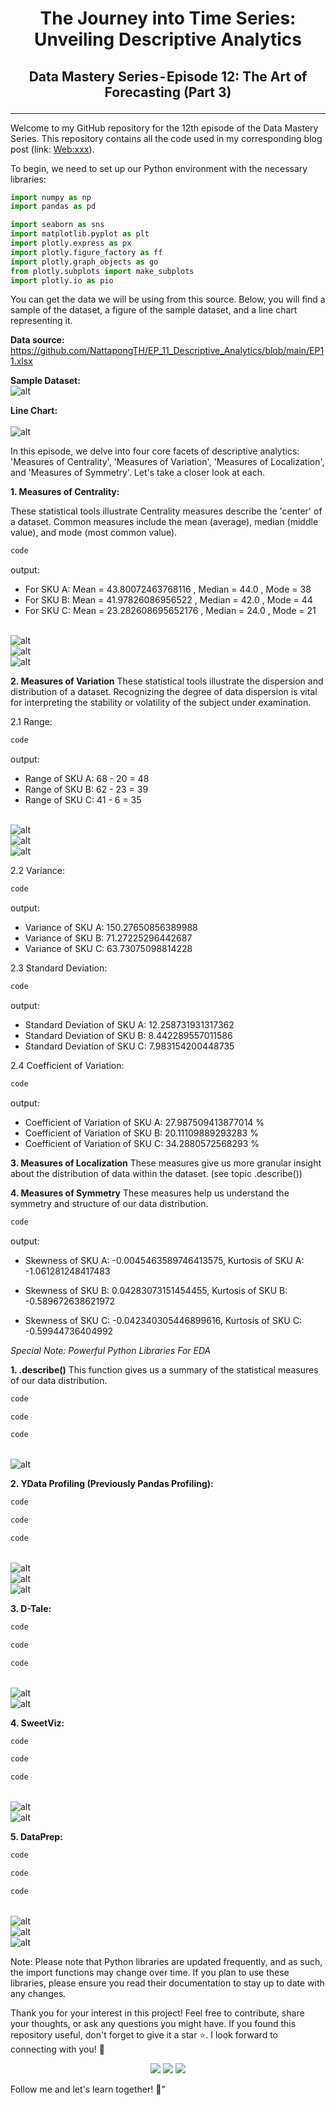 # <p align="center">The Journey into Time Series:<br> Unveiling Descriptive Analytics </p>
## <p align="center"> Data Mastery Series - Episode 12: The Art of Forecasting (Part 3) </p>

---

Welcome to my GitHub repository for the 12th episode of the Data Mastery Series. 
This repository contains all the code used in my corresponding blog post (link: [Web:xxx]()).

To begin, we need to set up our Python environment with the necessary libraries:


```python 
import numpy as np
import pandas as pd

import seaborn as sns
import matplotlib.pyplot as plt
import plotly.express as px
import plotly.figure_factory as ff
import plotly.graph_objects as go
from plotly.subplots import make_subplots
import plotly.io as pio
```

You can get the data we will be using from this source. Below, you will find a sample of the dataset, a figure of the sample dataset, and a line chart representing it.

**Data source:** 
https://github.com/NattapongTH/EP_11_Descriptive_Analytics/blob/main/EP11.xlsx

**Sample Dataset:**
<br>
![alt](https://github.com/NattapongTH/EP_11_Descriptive_Analytics/blob/main/Photo/11.%20Dataset.png)

**Line Chart:**
<br>
<br>
![alt](https://github.com/NattapongTH/EP_11_Descriptive_Analytics/blob/main/Photo/21.%20Line%20Chart.png)


In this episode, we delve into four core facets of descriptive analytics: 'Measures of Centrality', 'Measures of Variation', 'Measures of Localization', and 'Measures of Symmetry'. Let's take a closer look at each.
<br>

**1. Measures of Centrality:**

These statistical tools illustrate Centrality measures describe the 'center' of a dataset. Common measures include the mean (average), median (middle value), and mode (most common value).

```python 
code
```

output:
- For SKU A: Mean =  43.80072463768116 , Median =  44.0 , Mode =  38
- For SKU B: Mean =  41.97826086956522 , Median =  42.0 , Mode =  44
- For SKU C: Mean =  23.282608695652176 , Median =  24.0 , Mode =  21

<br> ![alt](https://github.com/NattapongTH/EP_12_Descriptive_Analytics/blob/main/Photo/1_1.png)
<br> ![alt](https://github.com/NattapongTH/EP_12_Descriptive_Analytics/blob/main/Photo/1_2.png)
<br> ![alt](https://github.com/NattapongTH/EP_12_Descriptive_Analytics/blob/main/Photo/1_3.png)
<br>

**2. Measures of Variation**
These statistical tools illustrate the dispersion and distribution of a dataset. Recognizing the degree of data dispersion is vital for interpreting the stability or volatility of the subject under examination.

2.1 Range:

```python 
code
```

output:
- Range of SKU A: 68 - 20 = 48
- Range of SKU B: 62 - 23 = 39
- Range of SKU C: 41 - 6 = 35

<br> ![alt](https://github.com/NattapongTH/EP_12_Descriptive_Analytics/blob/main/Photo/2_1.png)
<br> ![alt](https://github.com/NattapongTH/EP_12_Descriptive_Analytics/blob/main/Photo/2_2.png)
<br> ![alt](https://github.com/NattapongTH/EP_12_Descriptive_Analytics/blob/main/Photo/2_3.png)
<br>

2.2 Variance:

```python 
code
```

output:
- Variance of SKU A: 150.27650856389988
- Variance of SKU B: 71.27225296442687
- Variance of SKU C: 63.73075098814228

2.3 Standard Deviation:

```python 
code
```

output:
- Standard Deviation of SKU A: 12.258731931317362
- Standard Deviation of SKU B: 8.442289557011586
- Standard Deviation of SKU C: 7.983154200448735

2.4 Coefficient of Variation:

```python 
code
```

output:
- Coefficient of Variation of SKU A: 27.987509413877014 %
- Coefficient of Variation of SKU B: 20.11109889293283 %
- Coefficient of Variation of SKU C: 34.2880572568293 %


**3. Measures of Localization**
These measures give us more granular insight about the distribution of data within the dataset. (see topic .describe())

**4. Measures of Symmetry**
These measures help us understand the symmetry and structure of our data distribution.

```python 
code
```

output:
- Skewness of SKU A: -0.0045463589746413575, Kurtosis of SKU A: -1.061281248417483

- Skewness of SKU B: 0.04283073151454455, Kurtosis of SKU B: -0.589672638621972

- Skewness of SKU C: -0.042340305446899616, Kurtosis of SKU C: -0.59944736404992



*Special Note: Powerful Python Libraries For EDA*

**1. .describe()**
This function gives us a summary of the statistical measures of our data distribution.

```python 
code
```

```python 
code
```

```python 
code
```

<br> ![alt](https://github.com/NattapongTH/EP_12_Descriptive_Analytics/blob/main/Photo/3_1.png)
<br>


**2. YData Profiling (Previously Pandas Profiling):**

```python 
code
```

```python 
code
```

```python 
code
```

<br> ![alt](https://github.com/NattapongTH/EP_12_Descriptive_Analytics/blob/main/Photo/5.png)
<br> ![alt](https://github.com/NattapongTH/EP_12_Descriptive_Analytics/blob/main/Photo/6.png)
<br> ![alt](https://github.com/NattapongTH/EP_12_Descriptive_Analytics/blob/main/Photo/6.1.png)
<br>

**3. D-Tale:**

```python 
code
```

```python 
code
```

```python 
code
```

<br> ![alt](https://github.com/NattapongTH/EP_12_Descriptive_Analytics/blob/main/Photo/7.png)
<br> ![alt](https://github.com/NattapongTH/EP_12_Descriptive_Analytics/blob/main/Photo/8.png)
<br>

**4. SweetViz:**

```python 
code
```

```python 
code
```

```python 
code
```

<br> ![alt](https://github.com/NattapongTH/EP_12_Descriptive_Analytics/blob/main/Photo/9.png)
<br> ![alt](https://github.com/NattapongTH/EP_12_Descriptive_Analytics/blob/main/Photo/10.png)
<br>

**5. DataPrep:**

```python 
code
```

```python 
code
```

```python 
code
```

<br> ![alt](https://github.com/NattapongTH/EP_12_Descriptive_Analytics/blob/main/Photo/11.png)
<br> ![alt](https://github.com/NattapongTH/EP_12_Descriptive_Analytics/blob/main/Photo/12.png)
<br> ![alt](https://github.com/NattapongTH/EP_12_Descriptive_Analytics/blob/main/Photo/13.png)
<br>

Note: Please note that Python libraries are updated frequently, and as such, the import functions may change over time. If you plan to use these libraries, please ensure you read their documentation to stay up to date with any changes.

Thank you for your interest in this project! Feel free to contribute, share your thoughts, or ask any questions you might have. If you found this repository useful, don't forget to give it a star ⭐. I look forward to connecting with you! 🚀

<p align="center">
<a href="https://web.facebook.com/DonatoStory"><img src="https://img.shields.io/badge/Facebook-%231877F2.svg?&style=for-the-badge&logo=Facebook&logoColor=white"/></a>
<a href="https://medium.com/donato-story"><img src="https://img.shields.io/badge/Medium-%23000000.svg?&style=for-the-badge&logo=Medium&logoColor=white"/></a>
<a href="https://linkedin.com/in/nattapong-thanngam"><img src="https://img.shields.io/badge/LinkedIn-%230077B5.svg?&style=for-the-badge&logo=LinkedIn&logoColor=white"/></a>
</p>

Follow me and let's learn together! 🌟"



